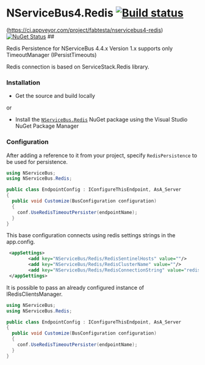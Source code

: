 # NServiceBus4.Redis [![Build status](https://ci.appveyor.com/api/projects/status/i2b2phpdhk6boq5q?svg=true)](https://ci.appveyor.com/project/fabtesta/nservicebus4-redis)
(https://ci.appveyor.com/project/fabtesta/nservicebus4-redis) [![NuGet Status](http://img.shields.io/nuget/v/NServiceBus.Redis.svg)](https://www.nuget.org/packages/NServiceBus.Redis/) ##

Redis Persistence for NServiceBus 4.4.x
Version 1.x supports only TimeoutManager (IPersistTimeouts)

Redis connection is based on ServiceStack.Redis library.

### Installation
* Get the source and build locally

or

* Install the [`NServiceBus.Redis`](https://www.nuget.org/packages/NServiceBus.Redis/) NuGet package using the Visual Studio NuGet Package Manager

### Configuration
After adding a reference to it from your project, specify `RedisPersistence` to be used for persistence.

```csharp
using NServiceBus;
using NServiceBus.Redis;

public class EndpointConfig : IConfigureThisEndpoint, AsA_Server
{
  public void Customize(BusConfiguration configuration)
  {
    conf.UseRedisTimeoutPersister(endpointName);
  }
}
```

This base configuration connects using  redis settings strings in the app.config.
```xml
 <appSettings>       
        <add key="NServiceBus/Redis/RedisSentinelHosts" value=""/>
        <add key="NServiceBus/Redis/RedisClusterName" value=""/>
        <add key="NServiceBus/Redis/RedisConnectionString" value="redis://localhost?db=0;"/>
 </appSettings>

  ```
It is possible to pass an already configured instance of IRedisClientsManager.
```csharp
using NServiceBus;
using NServiceBus.Redis;

public class EndpointConfig : IConfigureThisEndpoint, AsA_Server
{
  public void Customize(BusConfiguration configuration)
  {
    conf.UseRedisTimeoutPersister(endpointName);
  }
}
```
